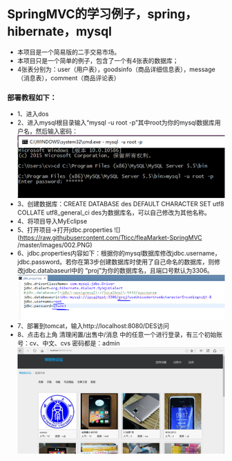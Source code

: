 # SpringMVC的学习例子，spring，hibernate，mysql

- 本项目是一个简易版的二手交易市场。
- 本项目只是一个简单的例子，包含了一个有4张表的数据库；
- 4张表分别为：user（用户表），goodsinfo（商品详细信息表），message（消息表），comment（商品评论表）

### 部署教程如下：

- 1、进入dos
- 2、进入mysql根目录输入“mysql -u root -p”其中root为你的mysql数据库用户名，然后输入密码：
![](https://raw.githubusercontent.com/Tticc/fleaMarket-SpringMVC/master/images/001.PNG)
- 3、创建数据库：CREATE DATABASE des DEFAULT CHARACTER SET utf8 COLLATE utf8_general_ci des为数据库名，可以自己修改为其他名称。
- 4、将项目导入MyEclipse
- 5、打开项目->打开jdbc.properties
![](https://raw.githubusercontent.com/Tticc/fleaMarket-SpringMVC /master/images/002.PNG)
- 6、jdbc.properties内容如下：根据你的mysql数据库修改jdbc.username，jdbc.password。若你在第3步创建数据库时使用了自己命名的数据库，则修改jdbc.databaseurl中的 “proj”为你的数据库名，且端口号默认为3306。
![](https://raw.githubusercontent.com/Tticc/fleaMarket-SpringMVC/master/images/003.PNG)
- 7、部署到tomcat，输入http://localhost:8080/DES访问
- 8、点击右上角 清理闲置/出售中/消息 中的任意一个进行登录，有三个初始账号：cv、中文、cvs 密码都是：admin
![](https://raw.githubusercontent.com/Tticc/fleaMarket-SpringMVC/master/images/004.PNG)



